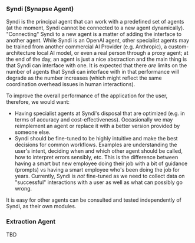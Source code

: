 ### Syndi (Synapse Agent)

Syndi is the principal agent that can work with a predefined set of agents (at the moment, Syndi cannot be connected to a new agent dynamically).
"Connecting" Syndi to a new agent is a matter of adding the interface to another agent. 
While Syndi is an OpenAI agent, other specialist agents may be trained from another commercial AI Provider (e.g. Anthropic), a custom-architecture local AI model, or even a real person through a proxy agent; at the end of the day, an agent is just a nice abstraction and the main thing is that Syndi can interface with one. 
It is expected that there *are* limits on the number of agents that Syndi can interface with in that performance will degrade as the number increases (which might reflect the same coordination overhead issues in human interactions). 

To improve the overall performance of the application for the user, therefore, we would want:
- Having specialist agents at Syndi's disposal that are optimized (e.g. in terms of accuracy and cost-effectiveness). Occasionally we may reimplement an agent or replace it with a better version provided by someone else. 
- Syndi should be fine-tuned to be highly intuitive and make the best decisions for common workflows. Examples are understanding the user's intent, deciding when and which other agent should be called, how to interpret errors sensibly, etc. This is the difference between having a smart but new employee doing their job with a bit of guidance (prompts) vs having a smart employee who's been doing the job for years. Currently, Syndi is *not* fine-tuned as we need to collect data on "successful" interactions with a user as well as what can possibly go wrong. 

It is easy for other agents can be consulted and tested independently of Syndi, as their own modules.

### Extraction Agent

TBD

